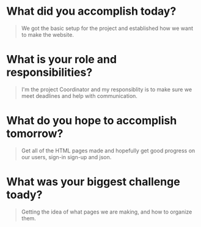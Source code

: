# What did you accomplish today?
> We got the basic setup for the project and established how we want to make the website.
# What is your role and responsibilities?
> I'm the project Coordinator and my responsiblity is to make sure we meet deadlines and help with communication.
# What do you hope to accomplish tomorrow?
> Get all of the HTML pages made and hopefully get good progress on our users, sign-in sign-up and json.
# What was your biggest challenge toady?
> Getting the idea of what pages we are making, and how to organize them.